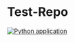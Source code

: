 # Test-Repo
[![Python application](https://github.com/Adam-Walker3/Test-Repo/actions/workflows/python-app.yml/badge.svg)](https://github.com/Adam-Walker3/Test-Repo/actions/workflows/python-app.yml)

